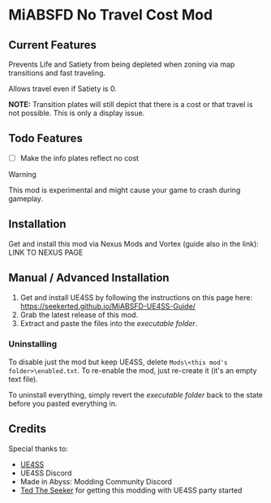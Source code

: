 # MiABSFD No Travel Cost Mod

## Current Features
Prevents Life and Satiety from being depleted when zoning via map transitions and fast traveling.

Allows travel even if Satiety is 0.

**NOTE:** Transition plates will still depict that there is a cost or that travel is not possible. This is only a display issue.

## Todo Features

- [ ] Make the info plates reflect no cost

> [!WARNING]
> This mod is experimental and might cause your game to crash during gameplay.

## Installation

Get and install this mod via Nexus Mods and Vortex (guide also in the link): LINK TO NEXUS PAGE

## Manual / Advanced Installation

1. Get and install UE4SS by following the instructions on this page here: <https://seekerted.github.io/MiABSFD-UE4SS-Guide/>
1. Grab the latest release of this mod.
1. Extract and paste the files into the _executable folder_.

### Uninstalling

To disable just the mod but keep UE4SS, delete `Mods\<this mod's folder>\enabled.txt`. To re-enable the mod, just re-create it (it's an empty text file).

To uninstall everything, simply revert the _executable folder_ back to the state before you pasted everything in.

## Credits

Special thanks to:
- [UE4SS](https://github.com/UE4SS-RE/RE-UE4SS)
- UE4SS Discord
- Made in Abyss: Modding Community Discord
- [Ted The Seeker](https://github.com/seekerted) for getting this modding with UE4SS party started
